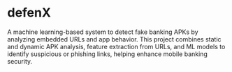 # defenX
A machine learning-based system to detect fake banking APKs by analyzing embedded URLs and app behavior. This project combines static and dynamic APK analysis, feature extraction from URLs, and ML models to identify suspicious or phishing links, helping enhance mobile banking security. 
